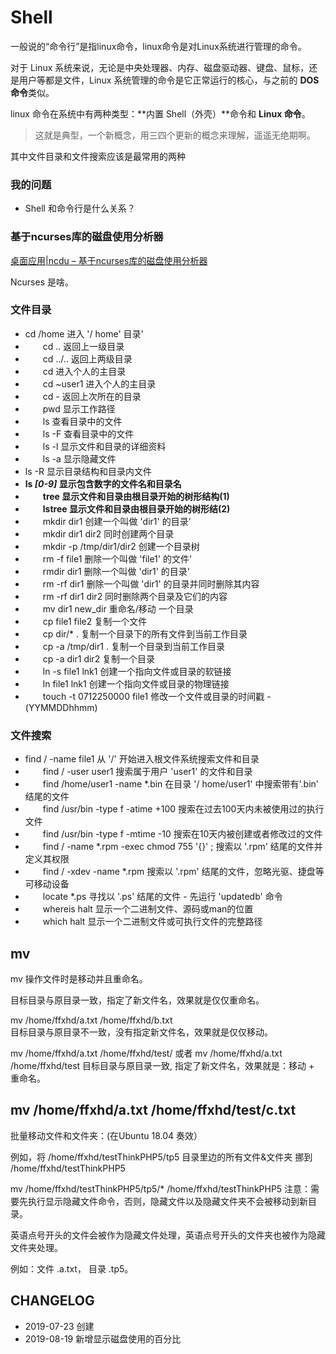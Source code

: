 # Shell

一般说的“命令行”是指linux命令，linux命令是对Linux系统进行管理的命令。

对于 Linux 系统来说，无论是中央处理器、内存、磁盘驱动器、键盘、鼠标，还是用户等都是文件，Linux 系统管理的命令是它正常运行的核心，与之前的 **DOS 命令**类似。

linux 命令在系统中有两种类型：**内置 Shell（外壳）**命令和 **Linux 命令**。

> 这就是典型，一个新概念，用三四个更新的概念来理解，遥遥无绝期啊。

其中文件目录和文件搜索应该是最常用的两种

### 我的问题

- Shell 和命令行是什么关系？

### 基于ncurses库的磁盘使用分析器

[桌面应用|ncdu – 基于ncurses库的磁盘使用分析器](https://linux.cn/article-3482-1.html)

Ncurses 是啥。

### 文件目录

*    cd /home 进入 '/ home' 目录'
* 　　cd .. 返回上一级目录
* 　　cd ../.. 返回上两级目录
* 　　cd 进入个人的主目录
* 　　cd ~user1 进入个人的主目录
* 　　cd - 返回上次所在的目录
* 　　pwd 显示工作路径
* 　　ls 查看目录中的文件
* 　　ls -F 查看目录中的文件
* 　　ls -l 显示文件和目录的详细资料
* 　　ls -a 显示隐藏文件
*    ls -R 显示目录结构和目录内文件
*    **ls *[0-9]* 显示包含数字的文件名和目录名**
* 　　**tree 显示文件和目录由根目录开始的树形结构(1)**
* 　　**lstree 显示文件和目录由根目录开始的树形结(2)**
* 　　mkdir dir1 创建一个叫做 'dir1' 的目录'
* 　　mkdir dir1 dir2 同时创建两个目录
* 　　mkdir -p /tmp/dir1/dir2 创建一个目录树
* 　　rm -f file1 删除一个叫做 'file1' 的文件'
* 　　rmdir dir1 删除一个叫做 'dir1' 的目录'
* 　　rm -rf dir1 删除一个叫做 'dir1' 的目录并同时删除其内容
* 　　rm -rf dir1 dir2 同时删除两个目录及它们的内容
* 　　mv dir1 new_dir 重命名/移动 一个目录
* 　　cp file1 file2 复制一个文件
* 　　cp dir/* . 复制一个目录下的所有文件到当前工作目录
* 　　cp -a /tmp/dir1 . 复制一个目录到当前工作目录
* 　　cp -a dir1 dir2 复制一个目录
* 　　ln -s file1 lnk1 创建一个指向文件或目录的软链接
* 　　ln file1 lnk1 创建一个指向文件或目录的物理链接
* 　　touch -t 0712250000 file1 修改一个文件或目录的时间戳 - (YYMMDDhhmm)

### 文件搜索

* find / -name file1 从 '/' 开始进入根文件系统搜索文件和目录
* 　　find / -user user1 搜索属于用户 'user1' 的文件和目录
* 　　find /home/user1 -name \*.bin 在目录 '/ home/user1' 中搜索带有'.bin' 结尾的文件
* 　　find /usr/bin -type f -atime +100 搜索在过去100天内未被使用过的执行文件
* 　　find /usr/bin -type f -mtime -10 搜索在10天内被创建或者修改过的文件
* 　　find / -name \*.rpm -exec chmod 755 '{}' \; 搜索以 '.rpm' 结尾的文件并定义其权限
* 　　find / -xdev -name \*.rpm 搜索以 '.rpm' 结尾的文件，忽略光驱、捷盘等可移动设备
* 　　locate \*.ps 寻找以 '.ps' 结尾的文件 - 先运行 'updatedb' 命令
* 　　whereis halt 显示一个二进制文件、源码或man的位置
* 　　which halt 显示一个二进制文件或可执行文件的完整路径
　　
## mv

mv 操作文件时是移动并且重命名。

目标目录与原目录一致，指定了新文件名，效果就是仅仅重命名。

mv  /home/ffxhd/a.txt   /home/ffxhd/b.txt    
目标目录与原目录不一致，没有指定新文件名，效果就是仅仅移动。

mv  /home/ffxhd/a.txt   /home/ffxhd/test/ 
或者
mv  /home/ffxhd/a.txt   /home/ffxhd/test 
目标目录与原目录一致, 指定了新文件名，效果就是：移动 + 重命名。

mv  /home/ffxhd/a.txt   /home/ffxhd/test/c.txt
------------------------------------------------------

批量移动文件和文件夹：(在Ubuntu 18.04 奏效）

例如，将 /home/ffxhd/testThinkPHP5/tp5 目录里边的所有文件&文件夹 挪到 /home/ffxhd/testThinkPHP5

mv  /home/ffxhd/testThinkPHP5/tp5/*  /home/ffxhd/testThinkPHP5
注意：需要先执行显示隐藏文件命令，否则，隐藏文件以及隐藏文件夹不会被移动到新目录。

英语点号开头的文件会被作为隐藏文件处理，英语点号开头的文件夹也被作为隐藏文件夹处理。

例如：文件 .a.txt， 目录 .tp5。

## CHANGELOG

- 2019-07-23 创建
- 2019-08-19 新增显示磁盘使用的百分比

